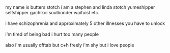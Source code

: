 <br> my name is butters stotch i am a stephen and linda stotch yumeshipper selfshipper gachikoi soulbonder waifuist etc.</br>
<br>i have schizophrenia and approximately 5 other illnesses you have to unlock</br>
<br>i'm tired of being bad i hurt too many people</br>
<br> also i'm usually offtab but c+h freely i'm shy but i love people</br>
